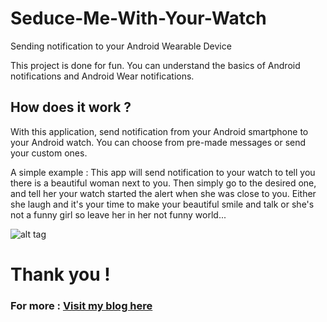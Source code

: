 Seduce-Me-With-Your-Watch
=========================

Sending notification to your Android Wearable Device

This project is done for fun. You can understand the basics of Android notifications and Android Wear notifications.

## How does it work ?

With this application, send notification from your Android smartphone to your Android watch.
You can choose from pre-made messages or send your custom ones.

A simple example :
This app will send notification to your watch to tell you there is a beautiful woman next to you.
Then simply go to the desired one, and tell her your watch started the alert when she was close to you.
Either she laugh and it's your time to make your beautiful smile and talk or she's not a funny girl so leave her in her not funny world...

![alt tag](http://wassimsamad.fr/images/seduct.png)

# Thank you !
### For more  : [Visit my blog here ](http://www.wassimsamad.fr/blog)